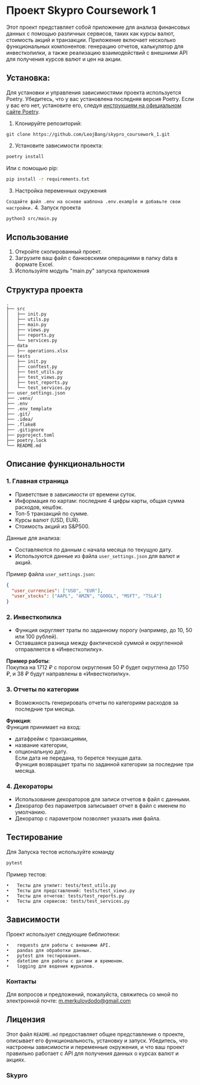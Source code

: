 # Проект Skypro Coursework 1

Этот проект представляет собой приложение для анализа финансовых данных с помощью различных сервисов, таких как курсы валют, стоимость акций и транзакции. Приложение включает несколько функциональных компонентов: генерацию отчетов, калькулятор для инвесткопилки, а также реализацию взаимодействий с внешними API для получения курсов валют и цен на акции.

## Установка:

Для установки и управления зависимостями проекта используется Poetry. Убедитесь, что у вас установлена последняя версия
Poetry. Если у вас его нет, установите его,
следуя [инструкциям на официальном сайте Poetry](https://python-poetry.org/docs/#installation).

1. Клонируйте репозиторий:

```
git clone https://github.com/LeojBang/skypro_coursework_1.git
```

2. Установите зависимости проекта:

```bash
poetry install
````
Или с помощью pip:
```bash
pip install -r requirements.txt
```

3. Настройка переменных окружения

``
 Создайте файл .env на основе шаблона .env.example и добавьте свои настройки.
``
4. Запуск проекта
```bash
python3 src/main.py
```
## Использование

1. Откройте скопированный проект.
2. Загрузите ваш файл с банковскими операциями в папку data в формате Excel.
3. Используйте модуль "main.py" запуска приложения


## Структура проекта

```
.
├── src
│   ├── init.py
│   ├── utils.py
│   ├── main.py
│   ├── views.py
│   ├── reports.py
│   └── services.py
├── data
│   ├── operations.xlsx
├── tests
│   ├── init.py
│   ├── conftest.py
│   ├── test_utils.py
│   ├── test_views.py
│   ├── test_reports.py
│   └── test_services.py
├── user_settings.json
├── .venv/
├── .env
├── .env_template
├── .git/
├── .idea/
├── .flake8
├── .gitignore
├── pyproject.toml
├── poetry.lock
└── README.md
```

## Описание функциональности

### 1. Главная страница
- Приветствие в зависимости от времени суток.
- Информация по картам: последние 4 цифры карты, общая сумма расходов, кешбэк.
- Топ-5 транзакций по сумме.
- Курсы валют (USD, EUR).
- Стоимость акций из S&P500.

Данные для анализа:
- Составляются по данным с начала месяца по текущую дату.
- Используются данные из файла `user_settings.json` для валют и акций.

Пример файла `user_settings.json`:

```json
{
  "user_currencies": ["USD", "EUR"],
  "user_stocks": ["AAPL", "AMZN", "GOOGL", "MSFT", "TSLA"]
}
```
### 2. Инвесткопилка
- Функция округляет траты по заданному порогу (например, до 10, 50 или 100 рублей).
- Оставшаяся разница между фактической суммой и округленной отправляется в «Инвесткопилку».

**Пример работы**:  
Покупка на 1712 ₽ с порогом округления 50 ₽ будет округлена до 1750 ₽, и 38 ₽ будут направлены в «Инвесткопилку».

### 3. Отчеты по категории
- Возможность генерировать отчеты по категориям расходов за последние три месяца.

**Функция**:  
Функция принимает на вход:
- датафрейм с транзакциями,
- название категории,
- опциональную дату.  
Если дата не передана, то берется текущая дата.  
Функция возвращает траты по заданной категории за последние три месяца.

### 4. Декораторы
- Использование декораторов для записи отчетов в файл с данными.
- Декоратор без параметров записывает отчет в файл с именем по умолчанию.
- Декоратор с параметром позволяет указать имя файла.

## Тестирование

Для Запуска тестов используйте команду
```bash
pytest
```

Пример тестов:

	•	Тесты для утилит: tests/test_utils.py
	•	Тесты для представлений: tests/test_views.py
	•	Тесты для отчетов: tests/test_reports.py
	•	Тесты для сервисов: tests/test_services.py

## Зависимости

Проект использует следующие библиотеки:

	•	requests для работы с внешними API.
	•	pandas для обработки данных.
	•	pytest для тестирования.
	•	datetime для работы с датами и временем.
	•	logging для ведения журналов.

### Контакты

Для вопросов и предложений, пожалуйста, свяжитесь со мной по электронной почте: m.merkulovdodo@gmail.com

## Лицензия
Этот файл `README.md` предоставляет общее представление о проекте, описывает его функциональность, установку и запуск. Убедитесь, что настроены зависимости и переменные окружения, и что ваш проект правильно работает с API для получения данных о курсах валют и акциях.

### Skypro